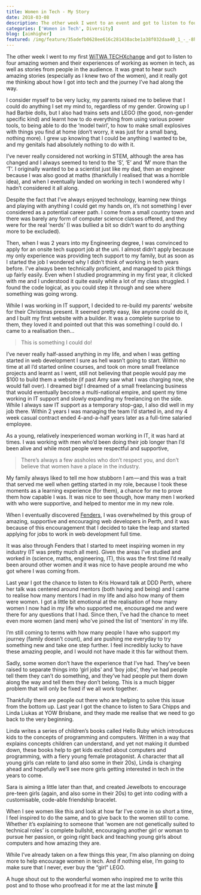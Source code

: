 ```yaml
---
title: Women in Tech - My Story
date: 2018-03-08
description: The other week I went to an event and got to listen to four amazing women and their experiences of working as women in tech, as well as stories from people in the audience. It was great to hear such amazing stories (especially as I knew two of the women), and it really got me thinking about how I got into tech and the journey I’ve had along the way.
categories: ['Women in Tech', Diversity]
blog: [aimhigher]
featured: /img/feature/35adefb0628ee616c281438acbe1a38f032daa40_1_-_-8heu4onebgwjkfkeqoa.jpg
---
```


The other week I went to my first [WiTWA TECHXchange](http://www.witwa.org.au/) and got to listen to four amazing women and their experiences of working as women in tech, as well as stories from people in the audience. It was great to hear such amazing stories (especially as I knew two of the women), and it really got me thinking about how I got into tech and the journey I’ve had along the way.

I consider myself to be very lucky, my parents raised me to believe that I could do anything I set my mind to, regardless of my gender. Growing up I had Barbie dolls, but I also had trains sets and LEGO (the good, non-gender specific kind) and learnt how to do everything from using various power tools, to being able to do the ‘model twirl’, to how to make small explosives with things you find at home (don’t worry, it was just for a small bang, nothing more). I grew up knowing that I could be anything I wanted to be, and my genitals had absolutely nothing to do with it.

I’ve never really considered not working in STEM, although the area has changed and I always seemed to tend to the ‘S’, ‘E’ and ‘M’ more than the ‘T’. I originally wanted to be a scientist just like my dad, then an engineer because I was also good at maths (thankfully I realised that was a horrible idea), and when I eventually landed on working in tech I wondered why I hadn’t considered it all along.

Despite the fact that I’ve always enjoyed technology, learning new things and playing with anything I could get my hands on, it’s not something I ever considered as a potential career path. I come from a small country town and there was barely any form of computer science classes offered, and they were for the real ‘nerds’ (I was bullied a bit so didn’t want to do anything more to be excluded).

Then, when I was 2 years into my Engineering degree, I was convinced to apply for an onsite tech support job at the uni. I almost didn’t apply because my only experience was providing tech support to my family, but as soon as I started the job I wondered why I didn’t think of working in tech years before. I’ve always been technically proficient, and managed to pick things up fairly easily. Even when I studied programming in my first year, it clicked with me and I understood it quite easily while a lot of my class struggled. I found the code logical, as you could step it through and see where something was going wrong.

While I was working in IT support, I decided to re-build my parents’ website for their Christmas present. It seemed pretty easy, like anyone could do it, and I built my first website with a builder. It was a complete surprise to them, they loved it and pointed out that this was something I could do. I came to a realisation then…

> This is something I could do!

I’ve never really half-assed anything in my life, and when I was getting started in web development I sure as hell wasn’t going to start. Within no time at all I’d started online courses, and took on more small freelance projects and learnt as I went, still not believing that people would pay me $100 to build them a website (if past Amy saw what I was charging now, she would fall over). I dreamed big! I dreamed of a small freelancing business that would eventually become a multi-national empire, and spent my time working in IT support and slowly expanding my freelancing on the side. While I always saw IT support as a temporary stop-gap, I also did well in my job there. Within 2 years I was managing the team I’d started in, and my 4 week casual contract ended 4-and-a-half years later as a full-time salaried employee.

As a young, relatively inexperienced woman working in IT, it was hard at times. I was working with men who’d been doing their job longer than I’d been alive and while most people were respectful and supportive,

> There’s always a few assholes who don’t respect you, and don’t believe that women have a place in the industry.

My family always liked to tell me how stubborn I am — and this was a trait that served me well when getting started in my role, because I took these moments as a learning experience (for them), a chance for me to prove them how capable I was. It was nice to see though, how many men I worked with who were supportive, and helped to mentor me in my new role.

When I eventually discovered [Fenders](https://fenders.co/), I was overwhelmed by this group of amazing, supportive and encouraging web developers in Perth, and it was because of this encouragement that I decided to take the leap and started applying for jobs to work in web development full time.

It was also through Fenders that I started to meet inspiring women in my industry (IT was pretty much all men). Given the areas I've studied and worked in (science, maths, engineering, IT), this was the first time I’d really been around other women and it was nice to have people around me who got where I was coming from.

Last year I got the chance to listen to Kris Howard talk at DDD Perth, where her talk was centered around mentors (both having and being) and I came to realise how many mentors I had in my life and also how many of them were women. I got a little bit emotional at the realisation of how many women I now had in my life who supported me, encouraged me and were there for any questions that I had. Since then, I’ve had the chance to meet even more women (and men) who’ve joined the list of ‘mentors’ in my life.

I’m still coming to terms with how many people I have who support my journey (family doesn’t count), and are pushing me everyday to try something new and take one step further. I feel incredibly lucky to have these amazing people, and I would not have made it this far without them.

Sadly, some women don’t have the experience that I’ve had. They’ve been raised to separate things into ‘girl jobs’ and ‘boy jobs’, they’ve had people tell them they can’t do something, and they’ve had people put them down along the way and tell them they don’t belong. This is a much bigger problem that will only be fixed if we all work together.

Thankfully there are people out there who are helping to solve this issue from the bottom up. Last year I got the chance to listen to Sara Chipps and Linda Liukas at YOW Brisbane, and they made me realise that we need to go back to the very beginning.

Linda writes a series of children’s books called Hello Ruby which introduces kids to the concepts of programming and computers. Written in a way that explains concepts children can understand, and yet not making it dumbed down, these books help to get kids excited about computers and programming, with a fiery young female protagonist. A character that all young girls can relate to (and also some in their 20s), Linda is charging ahead and hopefully we’ll see more girls getting interested in tech in the years to come.

Sara is aiming a little later than that, and created Jewelbots to encourage pre-teen girls (again, and also some in their 20s) to get into coding with a customisable, code-able friendship bracelet.

When I see women like this and look at how far I’ve come in so short a time, I feel inspired to do the same, and to give back to the women still to come. Whether it’s explaining to someone that ‘women are not genetically suited to technical roles’ is complete bullshit, encouraging another girl or woman to pursue her passion, or going right back and teaching young girls about computers and how amazing they are.

While I’ve already taken on a few things this year, I’m also planning on doing more to help encourage women in tech. And if nothing else, I’m going to make sure that I never, ever buy the “girl” LEGO.

A huge shout out to the wonderful women who inspired me to write this post and to those who proofread it for me at the last minute 🤗

